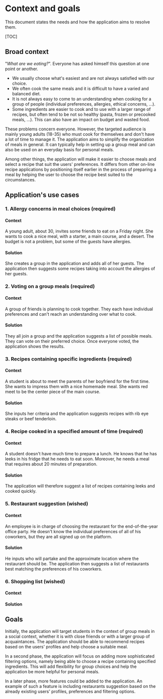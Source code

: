# Context and goals

This document states the needs and how the application aims to resolve them.

[TOC]

## Broad context

"*What are we eating?*". Everyone has asked himself this question at one point or another. 

- We usually choose what's easiest and are not always satisfied with our choice.
- We often cook the same meals and it is difficult to have a varied and balanced diet.
- It is not always easy to come to an understanding when cooking for a group of people (individual preferences, allergies, ethical concerns, ...).
- Some ingredients are easier to cook and to use with a larger range of recipes, but often tend to be not so healthy (pasta, frozen or precooked meals, ...). This can also have an impact on budget and wasted food.

These problems concern everyone. However, the targeted audience is mainly young adults (18-35) who must cook for themselves and don't have a lot of time to manage it. The application aims to simplify the organization of meals in general. It can typically help in setting up a group meal and can also be used on an everyday basis for personal meals.

Among other things, the application will make it easier to choose meals and select a recipe that suit the users' preferences. It differs from other on-line recipe applications by positioning itself earlier in the process of preparing a meal by helping the user to choose the recipe best suited to the circumstances.

## Application's use cases

### 1. Allergy concerns in meal choices  (required)

#### Context

A young adult, about 30, invites some friends to eat on a Friday night. She wants to cook a nice meal, with a starter, a main course, and a desert. The budget is not a problem, but some of the guests have allergies.

#### Solution

She creates a group in the application and adds all of her guests. The application then suggests some recipes taking into account the allergies of her guests.

### 2. Voting on a group meals (required)

#### Context

A group of friends is planning to cook together. They each have individual preferences and can't reach an understanding over what to cook.

#### Solution

They all join a group and the application suggests a list of possible meals. They can vote on their preferred choice. Once everyone voted, the application shows the results.

### 3. Recipes containing specific ingredients (required)

#### Context

A student is about to meet the parents of her boyfriend for the first time. She wants to impress them with a nice homemade meal. She wants red meet to be the center piece of the main course.

#### Solution

She inputs her criteria and the application suggests recipes with rib eye steaks or beef tenderloin.

### 4. Recipe cooked in a specified amount of time (required)

#### Context

A student doesn't have much time to prepare a lunch. He knows that he has leeks in his fridge that he needs to eat soon. Moreover, he needs a meal that requires about 20 minutes of preparation.

#### Solution

The application will therefore suggest a list of recipes containing leeks and cooked quickly.

### 5. Restaurant suggestion (wished)

#### Context

An employee is in charge of choosing the restaurant for the end-of-the-year office party. He doesn't know the individual preferences of all of his coworkers, but they are all signed up on the platform.

#### Solution

He inputs who will partake and the approximate location where the restaurant should be. The application then suggests a list of restaurants best matching the preferences of his coworkers.

### 6. Shopping list (wished)

#### Context

#### Solution

## Goals

Initially, the application will target students in the context of group meals in a social context, whether it is with close friends or with a larger group of acquaintances. The application should be able to recommend recipes based on the users' profiles and help choose a suitable meal.

In a second phase, the application will focus on adding more sophisticated filtering options, namely being able to choose a recipe containing specified ingredients. This will add flexibility for group choices and help the application be more helpful for personal meals.

In a later phase, more features could be added to the application. An example of such a feature is including restaurants suggestion based on the already existing users' profiles, preferences and filtering options.
